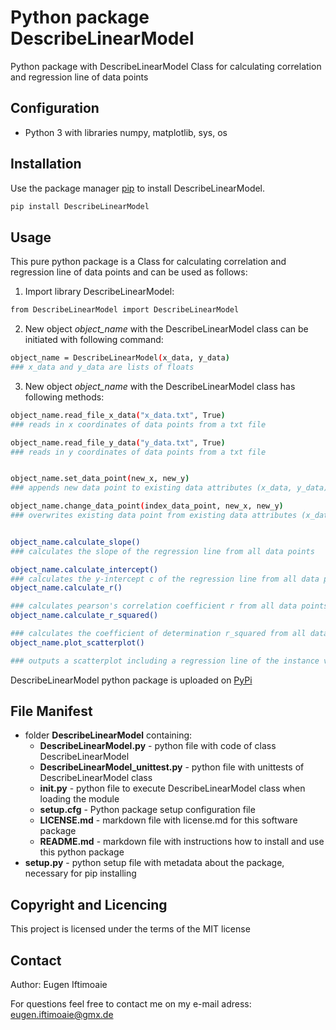 # Python package DescribeLinearModel
Python package with DescribeLinearModel Class for calculating correlation and regression line of data points

## Configuration
* Python 3 with libraries numpy, matplotlib, sys, os

## Installation
Use the package manager [pip](https://pip.pypa.io/en/stable/) to install DescribeLinearModel.

```bash
pip install DescribeLinearModel
```

## Usage
This pure python package is a Class for calculating correlation and regression line of data points and can be used as follows:

1. Import library DescribeLinearModel:

```bash
from DescribeLinearModel import DescribeLinearModel
```

2. New object _object_name_ with the DescribeLinearModel class can be initiated with following command:

```bash
object_name = DescribeLinearModel(x_data, y_data)
### x_data and y_data are lists of floats
```

3. New object _object_name_ with the DescribeLinearModel class has following methods:

```bash
object_name.read_file_x_data("x_data.txt", True)
### reads in x coordinates of data points from a txt file

object_name.read_file_y_data("y_data.txt", True)
### reads in y coordinates of data points from a txt file


object_name.set_data_point(new_x, new_y)
### appends new data point to existing data attributes (x_data, y_data)

object_name.change_data_point(index_data_point, new_x, new_y)
### overwrites existing data point from existing data attributes (x_data, y_data)


object_name.calculate_slope()
### calculates the slope of the regression line from all data points

object_name.calculate_intercept()
### calculates the y-intercept c of the regression line from all data points
object_name.calculate_r()

### calculates pearson's correlation coefficient r from all data points
object_name.calculate_r_squared()

### calculates the coefficient of determination r_squared from all data points
object_name.plot_scatterplot()

### outputs a scatterplot including a regression line of the instance variable data object_name
```

DescribeLinearModel python package is uploaded on [PyPi](https://pypi.org/)


## File Manifest
* folder **DescribeLinearModel** containing:
  * **DescribeLinearModel.py** - python file with code of class DescribeLinearModel
  * **DescribeLinearModel_unittest.py** - python file with unittests of DescribeLinearModel class
  * **__init__.py** - python file to execute DescribeLinearModel class when loading the module
  * **setup.cfg** - Python package setup configuration file
  * **LICENSE.md** - markdown file with license.md for this software package
  * **README.md** - markdown file with instructions how to install and use this python package
* **setup.py** - python setup file with metadata about the package, necessary for pip installing

## Copyright and Licencing
This project is licensed under the terms of the MIT license

## Contact
Author: Eugen Iftimoaie

For questions feel free to contact me on my e-mail adress: eugen.iftimoaie@gmx.de
